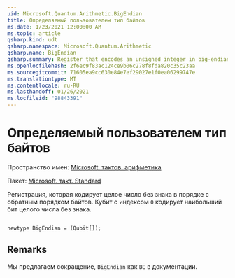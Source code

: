 ```yaml
---
uid: Microsoft.Quantum.Arithmetic.BigEndian
title: Определяемый пользователем тип байтов
ms.date: 1/23/2021 12:00:00 AM
ms.topic: article
qsharp.kind: udt
qsharp.namespace: Microsoft.Quantum.Arithmetic
qsharp.name: BigEndian
qsharp.summary: Register that encodes an unsigned integer in big-endian order. The qubit with index `0` encodes the highest bit of an unsigned integer.
ms.openlocfilehash: 2f6ec9f83ac124ce9b06c278f8fda820c35c23aa
ms.sourcegitcommit: 71605ea9cc630e84e7ef29027e1f0ea06299747e
ms.translationtype: MT
ms.contentlocale: ru-RU
ms.lasthandoff: 01/26/2021
ms.locfileid: "98843391"
---
```

# <a name="bigendian-user-defined-type"></a>Определяемый пользователем тип байтов

Пространство имен: [Microsoft. тактов. арифметика](xref:Microsoft.Quantum.Arithmetic)

Пакет: [Microsoft. такт. Standard](https://nuget.org/packages/Microsoft.Quantum.Standard)


Регистрация, которая кодирует целое число без знака в порядке с обратным порядком байтов. Кубит с индексом `0` кодирует наибольший бит целого числа без знака.

```qsharp

newtype BigEndian = (Qubit[]);
```



## <a name="remarks"></a>Remarks

Мы предлагаем сокращение, `BigEndian` как `BE` в документации.